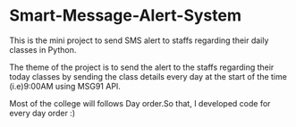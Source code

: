 # Smart-Message-Alert-System
This is the mini project to send SMS alert to staffs regarding their daily classes in Python.

The theme of the project is to send the alert to the staffs regarding their today classes by sending the class details every day at the start of the time (i.e)9:00AM using MSG91 API.

Most of the college will follows Day order.So that, I developed code for every day order :) 
